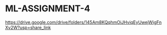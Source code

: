 # ML-ASSIGNMENT-4

https://drive.google.com/drive/folders/145Am8KQqhmOiJHviqEyUwejWigFnXv2W?usp=share_link
